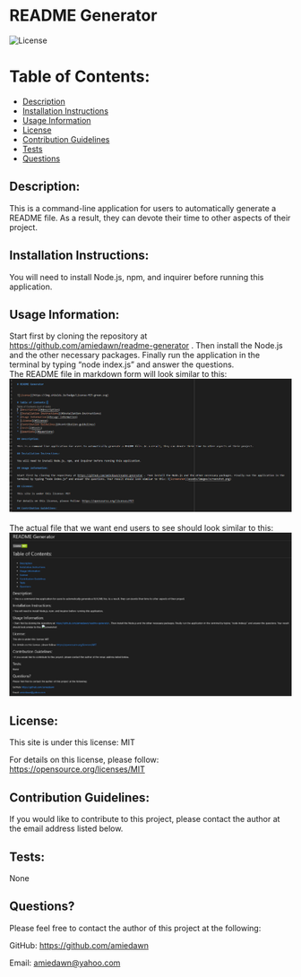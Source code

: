 
# README Generator


![License](https://img.shields.io/badge/License-MIT-green.svg)

# Table of Contents:
* [Description](#description)
* [Installation Instructions](#installation-instructions)
* [Usage Information](#usage-information)
* [License](#license)
* [Contribution Guidelines](#contribution-guidelines)
* [Tests](#tests)
* [Questions](#questions)

## Description: 

This is a command-line application for users to automatically generate a README file. As a result, they can devote their time to other aspects of their project.

## Installation Instructions:

You will need to install Node.js, npm, and inquirer before running this application. 

## Usage Information:

Start first by cloning the repository at https://github.com/amiedawn/readme-generator . Then install the Node.js and the other necessary packages. Finally run the application in the terminal by typing “node index.js” and answer the questions. <br >The README file in markdown form will look similar to this:  ![Screenshot](assets/images/screenshot2.png)<br><br>The actual file that we want end users to see should look similar to this: ![Screenshot](assets/images/screenshot.png)

## License:

This site is under this license: MIT

For details on this license, please follow: https://opensource.org/licenses/MIT

## Contribution Guidelines:

If you would like to contribute to this project, please contact the author at the email address listed below.

## Tests:

None

## Questions?

Please feel free to contact the author of this project at the following:

GitHub: <https://github.com/amiedawn>

Email:  <amiedawn@yahoo.com>
